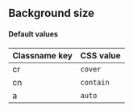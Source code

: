 ## Background size


<!-- <values.backgroundSize> -->
#### Default values
|Classname key|CSS value    |
|-------------|-------------|
|cr           |```cover```  |
|cn           |```contain```|
|a            |```auto```   |

<!-- </values.backgroundSize> -->

<!-- <variants.backgroundSize> -->

<!-- </variants.backgroundSize> -->
